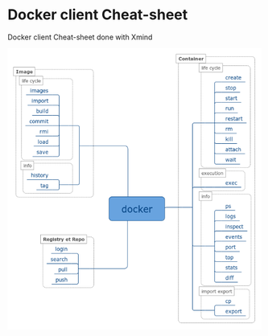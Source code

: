 Docker client Cheat-sheet
=========================

Docker client Cheat-sheet done with Xmind

![Docker client cheat sheet](docker.png "Docker client cheat sheet")

